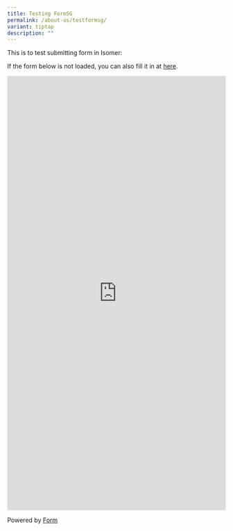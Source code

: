 ```yaml
---
title: Testing FormSG
permalink: /about-us/testformsg/
variant: tiptap
description: ""
---
```

<p>This is to test submitting form in Isomer:</p>
<p>If the form below is not loaded, you can also fill it in at <a href="https://form.gov.sg/64d9f9a8b980e900121e562b" rel="noopener noreferrer nofollow" target="_blank">here</a>.</p>
<div class="iframe-wrapper">
<iframe style="width: 100%; height: 1000px" allowfullscreen="true" frameborder="0" src="https://form.gov.sg/64d9f9a8b980e900121e562b"></iframe>
</div>
<p>Powered by <a href="https://form.gov.sg" rel="noopener noreferrer nofollow" target="_blank">Form</a>
</p>